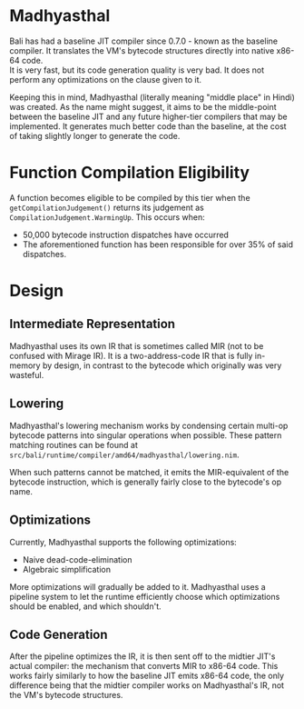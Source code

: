 # Madhyasthal
Bali has had a baseline JIT compiler since 0.7.0 - known as the baseline compiler. It translates the VM's bytecode structures directly into native x86-64 code. \
It is very fast, but its code generation quality is very bad. It does not perform any optimizations on the clause given to it.

Keeping this in mind, Madhyasthal (literally meaning "middle place" in Hindi) was created. As the name might suggest, it aims to be the middle-point between the baseline JIT and any future higher-tier compilers that may be implemented. It generates much better code than the baseline, at the cost of taking slightly longer to generate the code.

# Function Compilation Eligibility
A function becomes eligible to be compiled by this tier when the `getCompilationJudgement()` returns its judgement as `CompilationJudgement.WarmingUp`. This occurs when:

- 50,000 bytecode instruction dispatches have occurred
- The aforementioned function has been responsible for over 35% of said dispatches.

# Design
## Intermediate Representation
Madhyasthal uses its own IR that is sometimes called MIR (not to be confused with Mirage IR).
It is a two-address-code IR that is fully in-memory by design, in contrast to the bytecode which originally was very wasteful.

## Lowering
Madhyasthal's lowering mechanism works by condensing certain multi-op bytecode patterns into singular operations when possible.
These pattern matching routines can be found at `src/bali/runtime/compiler/amd64/madhyasthal/lowering.nim`.

When such patterns cannot be matched, it emits the MIR-equivalent of the bytecode instruction, which is generally fairly close to the bytecode's op name.

## Optimizations
Currently, Madhyasthal supports the following optimizations:

- Naive dead-code-elimination
- Algebraic simplification

More optimizations will gradually be added to it.
Madhyasthal uses a pipeline system to let the runtime efficiently choose which optimizations should be enabled, and which shouldn't.

## Code Generation
After the pipeline optimizes the IR, it is then sent off to the midtier JIT's actual compiler: the mechanism that converts MIR to x86-64 code.
This works fairly similarly to how the baseline JIT emits x86-64 code, the only difference being that the midtier compiler works on Madhyasthal's IR, not the VM's bytecode structures.
